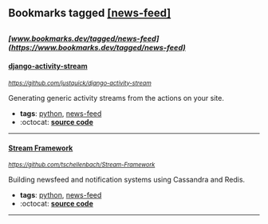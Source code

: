 ## Bookmarks tagged [[news-feed]](https://www.bookmarks.dev?q=[news-feed])

_<sup><sup>[www.bookmarks.dev/tagged/news-feed](https://www.bookmarks.dev/tagged/news-feed)</sup></sup>_
---
#### [django-activity-stream](https://github.com/justquick/django-activity-stream)
_<sup>https://github.com/justquick/django-activity-stream</sup>_

Generating generic activity streams from the actions on your site.
* **tags**: [python](../tagged/python.md), [news-feed](../tagged/news-feed.md)
* :octocat: **[source code](https://github.com/justquick/django-activity-stream)**
---
#### [Stream Framework](https://github.com/tschellenbach/Stream-Framework)
_<sup>https://github.com/tschellenbach/Stream-Framework</sup>_

Building newsfeed and notification systems using Cassandra and Redis.
* **tags**: [python](../tagged/python.md), [news-feed](../tagged/news-feed.md)
* :octocat: **[source code](https://github.com/tschellenbach/Stream-Framework)**
---
